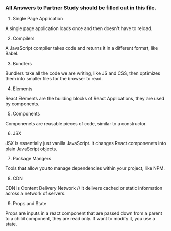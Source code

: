 ### All Answers to Partner Study should be filled out in this file.

1. Single Page Application

A single page application loads once and then doesn't have to reload.

2. Compilers

A JavaScript compiler takes code and returns it in a different format, like Babel.

3. Bundlers

Bundlers take all the code we are writing, like JS and CSS, then optimizes them into smaller files for the browser to read.

4. Elements

React Elements are the building blocks of React Applications, they are used by components.

5. Components

Componenets are reusable pieces of code, similar to a constructor.

6. JSX

JSX is essentially just vanilla JavaScript. It changes React componenets into plain JavaScript objects.

7. Package Mangers

Tools that allow you to manage dependencies within your project, like NPM.

8. CDN

CDN is Content Delivery Network // It delivers cached or static information across a network of servers.

9. Props and State

Props are inputs in a react component that are passed down from a parent to a child component, they are read only. If want to modify it, you use a state.
